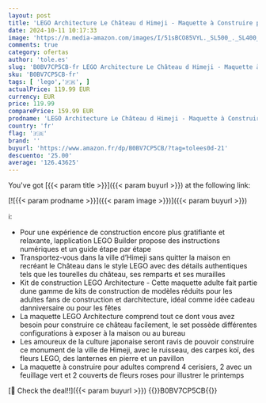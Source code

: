 ```yaml
---
layout: post
title: 'LEGO Architecture Le Château d Himeji - Maquette à Construire pour Adultes - Idée Cadeau Femmes  Hommes  Fans de Jardinage et de Culture Japonaise - Kit de Construction avec Cerisiers en Fleurs 21060'
date: 2024-10-11 10:17:33
image: 'https://m.media-amazon.com/images/I/51sBCO85VYL._SL500_._SL400_.jpg'
comments: true
category: ofertas
author: 'tole.es'
slug: 'B0BV7CP5CB-fr LEGO Architecture Le Château d Himeji - Maquette à...'
sku: 'B0BV7CP5CB-fr'
tags: [ 'lego','🇫🇷', ]
actualPrice: 119.99 EUR
currency: EUR
price: 119.99
comparePrice: 159.99 EUR
prodname: 'LEGO Architecture Le Château d Himeji - Maquette à Construire pour Adultes - Idée Cadeau Femmes  Hommes  Fans de Jardinage et de Culture Japonaise - Kit de Construction avec Cerisiers en Fleurs 21060'
country: 'fr'
flag: '🇫🇷'
brand: ''
buyurl: 'https://www.amazon.fr/dp/B0BV7CP5CB/?tag=tolees0d-21'
descuento: '25.00'
average: '126.43625'
---
```


You've got [{{< param title >}}]({{< param buyurl >}}) at the following link:

[![{{< param prodname >}}]({{< param image >}})]({{< param buyurl >}})

ℹ️:

- Pour une expérience de construction encore plus gratifiante et relaxante, lapplication LEGO Builder propose des instructions numériques et un guide étape par étape
- Transportez-vous dans la ville d’Himeji sans quitter la maison en recréant le Château dans le style LEGO avec des détails authentiques tels que les tourelles du château, ses remparts et ses murailles
- Kit de construction LEGO Architecture - Cette maquette adulte fait partie dune gamme de kits de construction de modèles réduits pour les adultes fans de construction et darchitecture, idéal comme idée cadeau danniversaire ou pour les fêtes
- La maquette LEGO Architecture comprend tout ce dont vous avez besoin pour construire ce château facilement, le set possède différentes configurations à exposer à la maison ou au bureau
- Les amoureux de la culture japonaise seront ravis de pouvoir construire ce monument de la ville de Himeji, avec le ruisseau, des carpes koï, des fleurs LEGO, des lanternes en pierre et un pavillon
- La maquette à construire pour adultes comprend 4 cerisiers, 2 avec un feuillage vert et 2 couverts de fleurs roses pour illustrer le printemps

[🛒 Check the deal!!]({{< param buyurl >}})
{{<world>}}B0BV7CP5CB{{</world>}}
